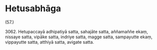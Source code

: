 # Hetusabhāga

(57.)

3062\. Hetupaccayā adhipatiyā satta, sahajāte satta, aññamaññe ekaṃ, nissaye satta, vipāke satta, indriye satta, magge satta, sampayutte ekaṃ, vippayutte satta, atthiyā satta, avigate satta.
